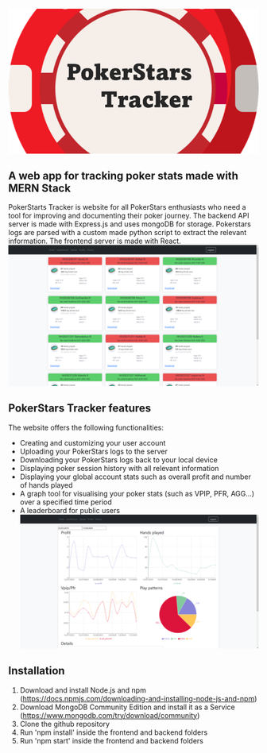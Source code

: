 <p align="center">
  <img src="https://github.com/GregaRubin/pokerstars-tracker/blob/main/bannerMed.png?raw=true" alt="Banner"/>
</p>

## A web app for tracking poker stats made with MERN Stack

PokerStarts Tracker is website for all PokerStars enthusiasts who need a tool for improving and documenting their poker journey. The backend API server is made with Express.js and uses mongoDB for storage. Pokerstars logs are parsed with a custom made python script to extract the relevant information. The frontend server is made with React. 
![image alt](https://github.com/GregaRubin/pokerstars-tracker/blob/main/1.PNG?raw=true)

## PokerStars Tracker features
The website offers the following functionalities:
+ Creating and customizing your user account
+ Uploading your PokerStars logs to the server
+ Downloading your PokerStars logs back to your local device
+ Displaying poker session history with all relevant information
+ Displaying your global account stats such as overall profit and number of hands played
+ A graph tool for visualising your poker stats (such as VPIP, PFR, AGG...) over a specified time period
+ A leaderboard for public users
![image alt](https://github.com/GregaRubin/pokerstars-tracker/blob/main/2.PNG?raw=true)
## Installation
1. Download and install Node.js and npm (https://docs.npmjs.com/downloading-and-installing-node-js-and-npm)
2. Download MongoDB Community Edition and install it as a Service (https://www.mongodb.com/try/download/community)
3. Clone the github repository
4. Run 'npm install' inside the frontend and backend folders
5. Run 'npm start' inside the frontend and backend folders
